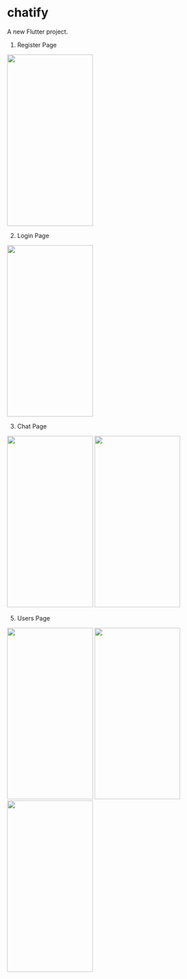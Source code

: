 # chatify

A new Flutter project.

1. Register Page
<img src="https://github.com/Rajesh0408/Chatify-App/assets/125728051/8c8c2cdb-1b21-413a-bd43-0805eeb5d679" width=200 height=400>

2. Login Page
<img src="[https://github.com/Rajesh0408/Chatify-App/assets/125728051/8c8c2cdb-1b21-413a-bd43-0805eeb5d679](https://github.com/Rajesh0408/Chatify-App/assets/125728051/2d8e64e8-7902-47eb-bd0e-4c2be2ddc54b)" width=200 height=400>


3. Chat Page
<img src="[https://github.com/Rajesh0408/Chatify-App/assets/125728051/8c8c2cdb-1b21-413a-bd43-0805eeb5d679](https://github.com/Rajesh0408/Chatify-App/assets/125728051/da5f6d8f-56ac-4959-9f84-f9690006c360)" width=200 height=400>
<img src="[https://github.com/Rajesh0408/Chatify-App/assets/125728051/8c8c2cdb-1b21-413a-bd43-0805eeb5d679](https://github.com/Rajesh0408/Chatify-App/assets/125728051/1d25db26-805a-41de-a41b-3bc8389050da)" width=200 height=400>

5. Users Page
<img src="[https://github.com/Rajesh0408/Chatify-App/assets/125728051/8c8c2cdb-1b21-413a-bd43-0805eeb5d679](https://github.com/Rajesh0408/Chatify-App/assets/125728051/cd94226f-705f-4748-acd6-df553f28d6bf)" width=200 height=400>
<img src="[https://github.com/Rajesh0408/Chatify-App/assets/125728051/8c8c2cdb-1b21-413a-bd43-0805eeb5d679](https://github.com/Rajesh0408/Chatify-App/assets/125728051/81478f3c-1ca3-4604-8e26-25bb519dcca5)" width=200 height=400>
<img src="[https://github.com/Rajesh0408/Chatify-App/assets/125728051/8c8c2cdb-1b21-413a-bd43-0805eeb5d679](https://github.com/Rajesh0408/Chatify-App/assets/125728051/43831b5f-d60f-498c-bffe-6296a08024e5)" width=200 height=400>

